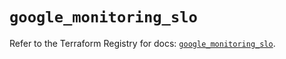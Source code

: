 # `google_monitoring_slo`

Refer to the Terraform Registry for docs: [`google_monitoring_slo`](https://registry.terraform.io/providers/hashicorp/google/6.50.0/docs/resources/monitoring_slo).
